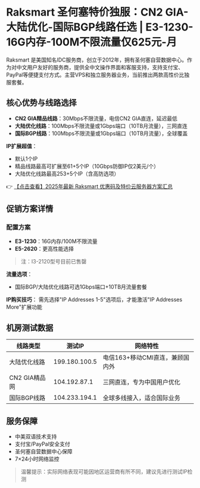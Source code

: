 # Raksmart 圣何塞特价独服：CN2 GIA-大陆优化-国际BGP线路任选 | E3-1230-16G内存-100M不限流量仅625元-月

Raksmart 是美国知名IDC服务商，创立于2012年，拥有圣何塞自营数据中心。作为对中文用户友好的服务商，提供全中文操作界面和客服支持，支持支付宝、PayPal等便捷支付方式。主营VPS和独立服务器业务，当前推出两款高性价比独服套餐。

## 核心优势与线路选择

- **CN2 GIA精品线路**：30Mbps不限流量，电信CN2 GIA直连，延迟最低
- **大陆优化线路**：100Mbps不限流量或1Gbps端口（10TB月流量），三网直连
- **国际BGP线路**：100Mbps不限流量或1Gbps端口（10TB月流量），全球覆盖

**IP扩展超值**：
- 默认1个IP
- 精品线路最高可扩展至61+5个IP（10Gbps防御IP仅2美元/个）
- 大陆优化线路最高253+5个IP（含高防选项）

👉 [【点击查看】2025年最新 Raksmart 优惠码及特价云服务器方案汇总](https://bit.ly/raksmart)

## 促销方案详情

### 配置方案
- **E3-1230**：16G内存/100M不限流量
- **E5-2620**：更高性能选择

> 注：I3-2120型号目前已售罄

**流量选项**：
- 国际BGP/大陆优化线路可选1Gbps端口+10TB月流量套餐

**IP购买技巧**：
需先选择"IP Addresses 1-5"选项后，才能激活"IP Addresses More"扩展功能

## 机房测试数据

| 线路类型       | 测试IP         | 网络特性                          |
|----------------|----------------|-----------------------------------|
| 大陆优化线路   | 199.180.100.5  | 电信163+移动CMI直连，兼顾国内外   |
| CN2 GIA精品网  | 104.192.87.1   | 三网直连，专为中国用户优化        |
| 国际BGP线路    | 104.233.194.1  | 全球多线接入，适合国际业务        |

## 服务保障
- 中美双语技术支持
- 支付宝/PayPal安全支付
- 圣何塞自营数据中心保障
- 7×24小时网络监控

> 温馨提示：实际网络表现可能因地区运营商有所不同，建议先进行测试IP检测
